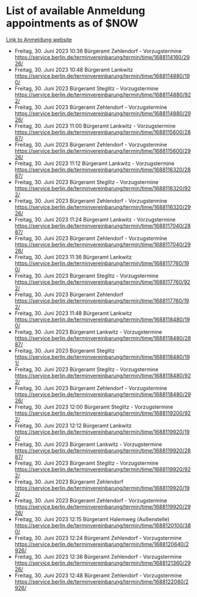 # List of available Anmeldung appointments as of $NOW
[Link to Anmeldung website](https://service.berlin.de/terminvereinbarung/termin/tag.php?termin=1&anliegen[]=120686&dienstleisterlist=122210,122217,327316,122219,327312,122227,327314,122231,327346,122243,327348,122254,122252,329742,122260,329745,122262,329748,122271,327278,122273,327274,122277,327276,330436,122280,327294,122282,327290,122284,327292,122291,327270,122285,327266,122286,327264,122296,327268,150230,329760,122297,327286,122294,327284,122312,329763,122314,329775,122304,327330,122311,327334,122309,327332,317869,122281,327352,122279,329772,122283,122276,327324,122274,327326,122267,329766,122246,327318,122251,327320,122257,327322,122208,327298,122226,327300&herkunft=http%3A%2F%2Fservice.berlin.de%2Fdienstleistung%2F120686%2F)
- Freitag, 30. Juni 2023 10:36 Bürgeramt Zehlendorf - Vorzugstermine https://service.berlin.de/terminvereinbarung/termin/time/1688114160/2926/
- Freitag, 30. Juni 2023 10:48 Bürgeramt Lankwitz https://service.berlin.de/terminvereinbarung/termin/time/1688114880/190/
- Freitag, 30. Juni 2023  Bürgeramt Steglitz - Vorzugstermine https://service.berlin.de/terminvereinbarung/termin/time/1688114880/922/
- Freitag, 30. Juni 2023  Bürgeramt Zehlendorf - Vorzugstermine https://service.berlin.de/terminvereinbarung/termin/time/1688114880/2926/
- Freitag, 30. Juni 2023 11:00 Bürgeramt Lankwitz - Vorzugstermine https://service.berlin.de/terminvereinbarung/termin/time/1688115600/2887/
- Freitag, 30. Juni 2023  Bürgeramt Zehlendorf - Vorzugstermine https://service.berlin.de/terminvereinbarung/termin/time/1688115600/2926/
- Freitag, 30. Juni 2023 11:12 Bürgeramt Lankwitz - Vorzugstermine https://service.berlin.de/terminvereinbarung/termin/time/1688116320/2887/
- Freitag, 30. Juni 2023  Bürgeramt Steglitz - Vorzugstermine https://service.berlin.de/terminvereinbarung/termin/time/1688116320/922/
- Freitag, 30. Juni 2023  Bürgeramt Zehlendorf - Vorzugstermine https://service.berlin.de/terminvereinbarung/termin/time/1688116320/2926/
- Freitag, 30. Juni 2023 11:24 Bürgeramt Lankwitz - Vorzugstermine https://service.berlin.de/terminvereinbarung/termin/time/1688117040/2887/
- Freitag, 30. Juni 2023  Bürgeramt Zehlendorf - Vorzugstermine https://service.berlin.de/terminvereinbarung/termin/time/1688117040/2926/
- Freitag, 30. Juni 2023 11:36 Bürgeramt Lankwitz https://service.berlin.de/terminvereinbarung/termin/time/1688117760/190/
- Freitag, 30. Juni 2023  Bürgeramt Steglitz - Vorzugstermine https://service.berlin.de/terminvereinbarung/termin/time/1688117760/922/
- Freitag, 30. Juni 2023  Bürgeramt Zehlendorf https://service.berlin.de/terminvereinbarung/termin/time/1688117760/192/
- Freitag, 30. Juni 2023 11:48 Bürgeramt Lankwitz https://service.berlin.de/terminvereinbarung/termin/time/1688118480/190/
- Freitag, 30. Juni 2023  Bürgeramt Lankwitz - Vorzugstermine https://service.berlin.de/terminvereinbarung/termin/time/1688118480/2887/
- Freitag, 30. Juni 2023  Bürgeramt Steglitz https://service.berlin.de/terminvereinbarung/termin/time/1688118480/191/
- Freitag, 30. Juni 2023  Bürgeramt Steglitz - Vorzugstermine https://service.berlin.de/terminvereinbarung/termin/time/1688118480/922/
- Freitag, 30. Juni 2023  Bürgeramt Zehlendorf - Vorzugstermine https://service.berlin.de/terminvereinbarung/termin/time/1688118480/2926/
- Freitag, 30. Juni 2023 12:00 Bürgeramt Steglitz - Vorzugstermine https://service.berlin.de/terminvereinbarung/termin/time/1688119200/922/
- Freitag, 30. Juni 2023 12:12 Bürgeramt Lankwitz https://service.berlin.de/terminvereinbarung/termin/time/1688119920/190/
- Freitag, 30. Juni 2023  Bürgeramt Lankwitz - Vorzugstermine https://service.berlin.de/terminvereinbarung/termin/time/1688119920/2887/
- Freitag, 30. Juni 2023  Bürgeramt Steglitz - Vorzugstermine https://service.berlin.de/terminvereinbarung/termin/time/1688119920/922/
- Freitag, 30. Juni 2023  Bürgeramt Zehlendorf https://service.berlin.de/terminvereinbarung/termin/time/1688119920/192/
- Freitag, 30. Juni 2023  Bürgeramt Zehlendorf - Vorzugstermine https://service.berlin.de/terminvereinbarung/termin/time/1688119920/2926/
- Freitag, 30. Juni 2023 12:15 Bürgeramt Halemweg (Außenstelle) https://service.berlin.de/terminvereinbarung/termin/time/1688120100/380/
- Freitag, 30. Juni 2023 12:24 Bürgeramt Zehlendorf - Vorzugstermine https://service.berlin.de/terminvereinbarung/termin/time/1688120640/2926/
- Freitag, 30. Juni 2023 12:36 Bürgeramt Zehlendorf - Vorzugstermine https://service.berlin.de/terminvereinbarung/termin/time/1688121360/2926/
- Freitag, 30. Juni 2023 12:48 Bürgeramt Zehlendorf - Vorzugstermine https://service.berlin.de/terminvereinbarung/termin/time/1688122080/2926/
